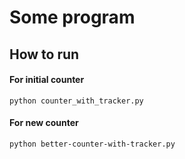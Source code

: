 # Some program

## How to run
#### For initial counter 
`python counter_with_tracker.py`


#### For new counter 
`python better-counter-with-tracker.py`